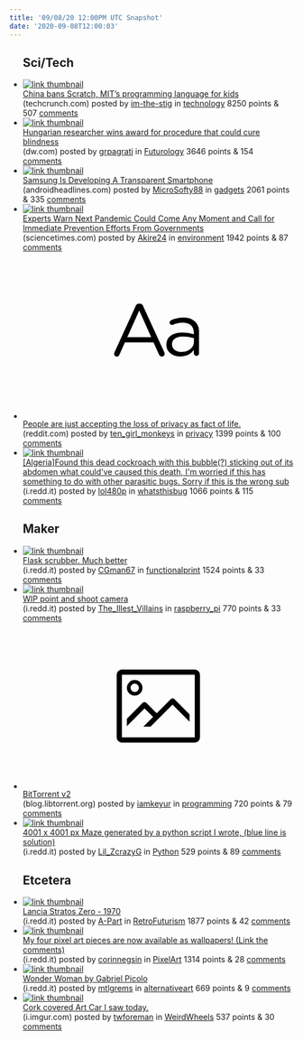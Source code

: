```yaml
---
title: '09/08/20 12:00PM UTC Snapshot'
date: '2020-09-08T12:00:03'
---
```

<ul>
<h2>Sci/Tech</h2>

<li><a href='https://techcrunch.com/2020/09/07/scratch-ban-in-china/'><img src='https://b.thumbs.redditmedia.com/I_MSdtpVRj_v9evewaCgElQgLkUfkUIx-BroHTFnkGQ.jpg' alt='link thumbnail'></a><div><div class='linkTitle'><a href='https://techcrunch.com/2020/09/07/scratch-ban-in-china/'>China bans Scratch, MIT’s programming language for kids</a></div>(techcrunch.com) posted by <a href='https://www.reddit.com/user/im-the-stig'>im-the-stig</a> in <a href='https://www.reddit.com/r/technology'>technology</a> 8250 points & 507 <a href='https://www.reddit.com/r/technology/comments/ioh3uo/china_bans_scratch_mits_programming_language_for/'>comments</a></div></li>

<li><a href='https://www.dw.com/en/hungarian-researcher-wins-award-for-procedure-that-could-cure-blindness/a-54846376'><img src='https://a.thumbs.redditmedia.com/ZUwQxO-2iSN0SFpb26XJR3kQZ9lNIrhGDBe2Yg081u0.jpg' alt='link thumbnail'></a><div><div class='linkTitle'><a href='https://www.dw.com/en/hungarian-researcher-wins-award-for-procedure-that-could-cure-blindness/a-54846376'>Hungarian researcher wins award for procedure that could cure blindness</a></div>(dw.com) posted by <a href='https://www.reddit.com/user/grpagrati'>grpagrati</a> in <a href='https://www.reddit.com/r/Futurology'>Futurology</a> 3646 points & 154 <a href='https://www.reddit.com/r/Futurology/comments/iooqvk/hungarian_researcher_wins_award_for_procedure/'>comments</a></div></li>

<li><a href='https://www.androidheadlines.com/2020/09/samsung-developing-transparent-smartphone.html'><img src='https://a.thumbs.redditmedia.com/r_SoZDttabitFnZnjiq8dqUYmExpGwpSCPM9iiANbH8.jpg' alt='link thumbnail'></a><div><div class='linkTitle'><a href='https://www.androidheadlines.com/2020/09/samsung-developing-transparent-smartphone.html'>Samsung Is Developing A Transparent Smartphone</a></div>(androidheadlines.com) posted by <a href='https://www.reddit.com/user/MicroSofty88'>MicroSofty88</a> in <a href='https://www.reddit.com/r/gadgets'>gadgets</a> 2061 points & 335 <a href='https://www.reddit.com/r/gadgets/comments/iontgl/samsung_is_developing_a_transparent_smartphone/'>comments</a></div></li>

<li><a href='https://www.sciencetimes.com/articles/27170/20200904/experts-warn-next-pandemic-come-moment-call-immediate-prevention-efforts.htm'><img src='https://a.thumbs.redditmedia.com/LJRiAcf8Ohnrm1RrO4-ic8XwVkFCVxqBIqoi6LF0CV8.jpg' alt='link thumbnail'></a><div><div class='linkTitle'><a href='https://www.sciencetimes.com/articles/27170/20200904/experts-warn-next-pandemic-come-moment-call-immediate-prevention-efforts.htm'>Experts Warn Next Pandemic Could Come Any Moment and Call for Immediate Prevention Efforts From Governments</a></div>(sciencetimes.com) posted by <a href='https://www.reddit.com/user/Akire24'>Akire24</a> in <a href='https://www.reddit.com/r/environment'>environment</a> 1942 points & 87 <a href='https://www.reddit.com/r/environment/comments/io6lya/experts_warn_next_pandemic_could_come_any_moment/'>comments</a></div></li>

<li><a href='https://www.reddit.com/r/privacy/comments/iogcfd/people_are_just_accepting_the_loss_of_privacy_as/'><svg version='1.1' viewBox='-34 -12 104 64' preserveAspectRatio='xMidYMid slice' xmlns='http://www.w3.org/2000/svg' xmlns:xlink='http://www.w3.org/1999/xlink'>
    <title>text link thumbnail</title>
    <path d='M12.19,8.84a1.45,1.45,0,0,0-1.4-1h-.12a1.46,1.46,0,0,0-1.42,1L1.14,26.56a1.29,1.29,0,0,0-.14.59,1,1,0,0,0,1,1,1.12,1.12,0,0,0,1.08-.77l2.08-4.65h11l2.08,4.59a1.24,1.24,0,0,0,1.12.83,1.08,1.08,0,0,0,1.08-1.08,1.64,1.64,0,0,0-.14-.57ZM6.08,20.71l4.59-10.22,4.6,10.22Z'>
    </path>
    <path d='M32.24,14.78A6.35,6.35,0,0,0,27.6,13.2a11.36,11.36,0,0,0-4.7,1,1,1,0,0,0-.58.89,1,1,0,0,0,.94.92,1.23,1.23,0,0,0,.39-.08,8.87,8.87,0,0,1,3.72-.81c2.7,0,4.28,1.33,4.28,3.92v.5a15.29,15.29,0,0,0-4.42-.61c-3.64,0-6.14,1.61-6.14,4.64v.05c0,2.95,2.7,4.48,5.37,4.48a6.29,6.29,0,0,0,5.19-2.48V26.9a1,1,0,0,0,1,1,1,1,0,0,0,1-1.06V19A5.71,5.71,0,0,0,32.24,14.78Zm-.56,7.7c0,2.28-2.17,3.89-4.81,3.89-1.94,0-3.61-1.06-3.61-2.86v-.06c0-1.8,1.5-3,4.2-3a15.2,15.2,0,0,1,4.22.61Z'>
    </path>
    </svg></a><div><div class='linkTitle'><a href='https://www.reddit.com/r/privacy/comments/iogcfd/people_are_just_accepting_the_loss_of_privacy_as/'>People are just accepting the loss of privacy as fact of life.</a></div>(reddit.com) posted by <a href='https://www.reddit.com/user/ten_girl_monkeys'>ten_girl_monkeys</a> in <a href='https://www.reddit.com/r/privacy'>privacy</a> 1399 points & 100 <a href='https://www.reddit.com/r/privacy/comments/iogcfd/people_are_just_accepting_the_loss_of_privacy_as/'>comments</a></div></li>

<li><a href='https://i.redd.it/f5lbdipovql51.jpg'><img src='https://b.thumbs.redditmedia.com/re2NnppV6_NcjlhZb0TA8N-X0DGjroiAWEHNhRP8SII.jpg' alt='link thumbnail'></a><div><div class='linkTitle'><a href='https://i.redd.it/f5lbdipovql51.jpg'>[Algeria]Found this dead cockroach with this bubble(?) sticking out of its abdomen what could've caused this death, I'm worried if this has something to do with other parasitic bugs. Sorry if this is the wrong sub</a></div>(i.redd.it) posted by <a href='https://www.reddit.com/user/lol480p'>lol480p</a> in <a href='https://www.reddit.com/r/whatsthisbug'>whatsthisbug</a> 1066 points & 115 <a href='https://www.reddit.com/r/whatsthisbug/comments/io9o5p/algeriafound_this_dead_cockroach_with_this_bubble/'>comments</a></div></li>

<h2>Maker</h2>

<li><a href='https://i.redd.it/ngxvsek0etl51.jpg'><img src='https://b.thumbs.redditmedia.com/-Q5XXisfBLgOIAcypykmgNdOfZRfuFMrKb6zjwYgq9Q.jpg' alt='link thumbnail'></a><div><div class='linkTitle'><a href='https://i.redd.it/ngxvsek0etl51.jpg'>Flask scrubber. Much better</a></div>(i.redd.it) posted by <a href='https://www.reddit.com/user/CGman67'>CGman67</a> in <a href='https://www.reddit.com/r/functionalprint'>functionalprint</a> 1524 points & 33 <a href='https://www.reddit.com/r/functionalprint/comments/ioj384/flask_scrubber_much_better/'>comments</a></div></li>

<li><a href='https://i.redd.it/dzh1zswjstl51.jpg'><img src='https://b.thumbs.redditmedia.com/33amS4b8Dx0dogptNXns7F9h3jwtJlC6JASVkn7usrA.jpg' alt='link thumbnail'></a><div><div class='linkTitle'><a href='https://i.redd.it/dzh1zswjstl51.jpg'>WIP point and shoot camera</a></div>(i.redd.it) posted by <a href='https://www.reddit.com/user/The_Illest_Villains'>The_Illest_Villains</a> in <a href='https://www.reddit.com/r/raspberry_pi'>raspberry_pi</a> 770 points & 33 <a href='https://www.reddit.com/r/raspberry_pi/comments/iokd09/wip_point_and_shoot_camera/'>comments</a></div></li>

<li><a href='https://blog.libtorrent.org/2020/09/bittorrent-v2/'><svg version='1.1' viewBox='-34 -14 104 64' preserveAspectRatio='xMidYMid meet' xmlns='http://www.w3.org/2000/svg' xmlns:xlink='http://www.w3.org/1999/xlink'>
    <title>link thumbnail</title>
    <path d='M32,4H4A2,2,0,0,0,2,6V30a2,2,0,0,0,2,2H32a2,2,0,0,0,2-2V6A2,2,0,0,0,32,4ZM4,30V6H32V30Z'></path>
    <path d='M8.92,14a3,3,0,1,0-3-3A3,3,0,0,0,8.92,14Zm0-4.6A1.6,1.6,0,1,1,7.33,11,1.6,1.6,0,0,1,8.92,9.41Z'></path>
    <path d='M22.78,15.37l-5.4,5.4-4-4a1,1,0,0,0-1.41,0L5.92,22.9v2.83l6.79-6.79L16,22.18l-3.75,3.75H15l8.45-8.45L30,24V21.18l-5.81-5.81A1,1,0,0,0,22.78,15.37Z'></path>
    </svg></a><div><div class='linkTitle'><a href='https://blog.libtorrent.org/2020/09/bittorrent-v2/'>BitTorrent v2</a></div>(blog.libtorrent.org) posted by <a href='https://www.reddit.com/user/iamkeyur'>iamkeyur</a> in <a href='https://www.reddit.com/r/programming'>programming</a> 720 points & 79 <a href='https://www.reddit.com/r/programming/comments/ioiyzo/bittorrent_v2/'>comments</a></div></li>

<li><a href='https://i.redd.it/1t2aofm4yvl51.jpg'><img src='https://b.thumbs.redditmedia.com/tQGJA2_3TTd--WxRWCi0dp5r5Nm-GeY0j6e3-zxdSYo.jpg' alt='link thumbnail'></a><div><div class='linkTitle'><a href='https://i.redd.it/1t2aofm4yvl51.jpg'>4001 x 4001 px Maze generated by a python script I wrote, (blue line is solution)</a></div>(i.redd.it) posted by <a href='https://www.reddit.com/user/Lil_ZcrazyG'>Lil_ZcrazyG</a> in <a href='https://www.reddit.com/r/Python'>Python</a> 529 points & 89 <a href='https://www.reddit.com/r/Python/comments/ioq0d4/4001_x_4001_px_maze_generated_by_a_python_script/'>comments</a></div></li>

<h2>Etcetera</h2>

<li><a href='https://i.redd.it/nxf21tufrtl51.jpg'><img src='https://b.thumbs.redditmedia.com/hltjchNRycUstxmxSFI2tCiV6-pB1iqUmwcXHBOGkEM.jpg' alt='link thumbnail'></a><div><div class='linkTitle'><a href='https://i.redd.it/nxf21tufrtl51.jpg'>Lancia Stratos Zero - 1970</a></div>(i.redd.it) posted by <a href='https://www.reddit.com/user/A-Part'>A-Part</a> in <a href='https://www.reddit.com/r/RetroFuturism'>RetroFuturism</a> 1877 points & 42 <a href='https://www.reddit.com/r/RetroFuturism/comments/iok9zb/lancia_stratos_zero_1970/'>comments</a></div></li>

<li><a href='https://i.redd.it/8hihvlw80rl51.png'><img src='https://b.thumbs.redditmedia.com/cP2RxqGY7RwqXPPrHOp0jE5lJrrwXK3mDRhKVUL1b6s.jpg' alt='link thumbnail'></a><div><div class='linkTitle'><a href='https://i.redd.it/8hihvlw80rl51.png'>My four pixel art pieces are now available as wallpapers! (Link the comments)</a></div>(i.redd.it) posted by <a href='https://www.reddit.com/user/corinnegsin'>corinnegsin</a> in <a href='https://www.reddit.com/r/PixelArt'>PixelArt</a> 1314 points & 28 <a href='https://www.reddit.com/r/PixelArt/comments/ioa39u/my_four_pixel_art_pieces_are_now_available_as/'>comments</a></div></li>

<li><a href='https://i.redd.it/7arr1humupl51.jpg'><img src='https://b.thumbs.redditmedia.com/FAlM4Nxt4NTl7DqKWX30ouaBS0eUXWZ8lTswRh9Abwk.jpg' alt='link thumbnail'></a><div><div class='linkTitle'><a href='https://i.redd.it/7arr1humupl51.jpg'>Wonder Woman by Gabriel Picolo</a></div>(i.redd.it) posted by <a href='https://www.reddit.com/user/mtlgrems'>mtlgrems</a> in <a href='https://www.reddit.com/r/alternativeart'>alternativeart</a> 669 points & 9 <a href='https://www.reddit.com/r/alternativeart/comments/io68uk/wonder_woman_by_gabriel_picolo/'>comments</a></div></li>

<li><a href='https://i.imgur.com/gbojyPk.jpg'><img src='https://b.thumbs.redditmedia.com/hygp7G9arz6n9ZzEHuThE9WwuK8KD9zs8sO-ygjao4s.jpg' alt='link thumbnail'></a><div><div class='linkTitle'><a href='https://i.imgur.com/gbojyPk.jpg'>Cork covered Art Car I saw today.</a></div>(i.imgur.com) posted by <a href='https://www.reddit.com/user/twforeman'>twforeman</a> in <a href='https://www.reddit.com/r/WeirdWheels'>WeirdWheels</a> 537 points & 30 <a href='https://www.reddit.com/r/WeirdWheels/comments/ioc2z7/cork_covered_art_car_i_saw_today/'>comments</a></div></li>

</ul>
